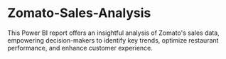# Zomato-Sales-Analysis
This Power BI report offers an insightful analysis of Zomato's sales data, empowering decision-makers to identify key trends, optimize restaurant performance, and enhance customer experience. 
